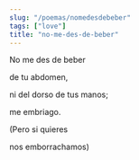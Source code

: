 ```yaml
---
slug: "/poemas/nomedesdebeber"
tags: ["love"]
title: "no-me-des-de-beber"
---
```

No me des de beber 

de tu abdomen,

ni del dorso de tus manos;

me embriago. 

(Pero si quieres 

nos emborrachamos)